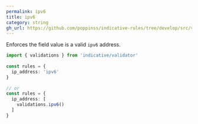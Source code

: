 ```yaml
---
permalink: ipv6
title: ipv6
category: string
gh_url: https://github.com/poppinss/indicative-rules/tree/develop/src/validations/string/ipv6.ts
---
```


Enforces the field value is a valid `ipv6` address.
 
```ts
import { validations } from 'indicative/validator'
 
const rules = {
  ip_address: 'ipv6'
}
 
// or
const rules = {
  ip_address: [
    validations.ipv6()
  ]
}
```